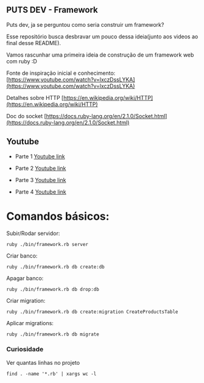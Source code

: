 ## PUTS DEV - Framework

Puts dev, ja se perguntou como seria construir um framework?

Esse repositório busca desbravar um pouco dessa ideia(junto aos videos ao final desse README).

Vamos rascunhar uma primeira ideia de construção de um framework web com ruby :D

Fonte de inspiração inicial e conhecimento:
[https://www.youtube.com/watch?v=lxczDssLYKA](https://www.youtube.com/watch?v=lxczDssLYKA)

Detalhes sobre HTTP
[https://en.wikipedia.org/wiki/HTTP](https://en.wikipedia.org/wiki/HTTP)


Doc do socket
[https://docs.ruby-lang.org/en/2.1.0/Socket.html](https://docs.ruby-lang.org/en/2.1.0/Socket.html)

## Youtube

- Parte 1
[Youtube link](https://www.youtube.com/watch?v=A0AaAnc9z3g=)

- Parte 2
[Youtube link](https://www.youtube.com/watch?v=e0nAhVyrIAM)

- Parte 3
[Youtube link](https://www.youtube.com/watch?v=-rru0sTs5CQ)

- Parte 4
[Youtube link](https://youtu.be/AGp2OPhpgIk)

# Comandos básicos:

Subir/Rodar servidor:
```
ruby ./bin/framework.rb server
```

Criar banco:
```
ruby ./bin/framework.rb db create:db
```

Apagar banco:
```
ruby ./bin/framework.rb db drop:db
```

Criar migration:
```
ruby ./bin/framework.rb db create:migration CreateProductsTable
```

Aplicar migrations:
```
ruby ./bin/framework.rb db migrate
```

### Curiosidade

Ver quantas linhas no projeto

```
find . -name '*.rb' | xargs wc -l
```
